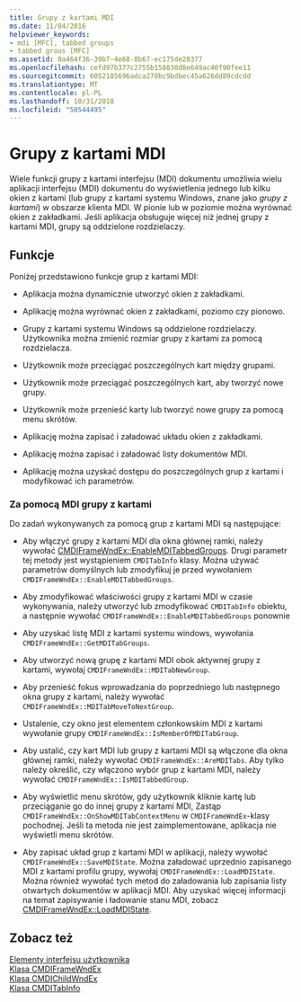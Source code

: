 ```yaml
---
title: Grupy z kartami MDI
ms.date: 11/04/2016
helpviewer_keywords:
- mdi [MFC], tabbed groups
- tabbed grous [MFC]
ms.assetid: 0a464f36-39b7-4e68-8b67-ec175de28377
ms.openlocfilehash: cefd97b377c2755b158830d8e649ac40f90fee11
ms.sourcegitcommit: 6052185696adca270bc9bdbec45a626dd89cdcdd
ms.translationtype: MT
ms.contentlocale: pl-PL
ms.lasthandoff: 10/31/2018
ms.locfileid: "50544495"
---
```

# <a name="mdi-tabbed-groups"></a>Grupy z kartami MDI

Wiele funkcji grupy z kartami interfejsu (MDI) dokumentu umożliwia wielu aplikacji interfejsu (MDI) dokumentu do wyświetlenia jednego lub kilku okien z kartami (lub grupy z kartami systemu Windows, znane jako *grupy z kartami*) w obszarze klienta MDI. W pionie lub w poziomie można wyrównać okien z zakładkami. Jeśli aplikacja obsługuje więcej niż jednej grupy z kartami MDI, grupy są oddzielone rozdzielaczy.

## <a name="features"></a>Funkcje

Poniżej przedstawiono funkcje grup z kartami MDI:

- Aplikacja można dynamicznie utworzyć okien z zakładkami.

- Aplikację można wyrównać okien z zakładkami, poziomo czy pionowo.

- Grupy z kartami systemu Windows są oddzielone rozdzielaczy. Użytkownika można zmienić rozmiar grupy z kartami za pomocą rozdzielacza.

- Użytkownik może przeciągać poszczególnych kart między grupami.

- Użytkownik może przeciągać poszczególnych kart, aby tworzyć nowe grupy.

- Użytkownik może przenieść karty lub tworzyć nowe grupy za pomocą menu skrótów.

- Aplikację można zapisać i załadować układu okien z zakładkami.

- Aplikację można zapisać i załadować listy dokumentów MDI.

- Aplikację można uzyskać dostępu do poszczególnych grup z kartami i modyfikować ich parametrów.

### <a name="using-mdi-tabbed-groups"></a>Za pomocą MDI grupy z kartami

Do zadań wykonywanych za pomocą grup z kartami MDI są następujące:

- Aby włączyć grupy z kartami MDI dla okna głównej ramki, należy wywołać [CMDIFrameWndEx::EnableMDITabbedGroups](../mfc/reference/cmdiframewndex-class.md#enablemditabbedgroups). Drugi parametr tej metody jest wystąpieniem `CMDITabInfo` klasy. Można używać parametrów domyślnych lub zmodyfikuj je przed wywołaniem `CMDIFrameWndEx::EnableMDITabbedGroups`.

- Aby zmodyfikować właściwości grupy z kartami MDI w czasie wykonywania, należy utworzyć lub zmodyfikować `CMDITabInfo` obiektu, a następnie wywołać `CMDIFrameWndEx::EnableMDITabbedGroups` ponownie

- Aby uzyskać listę MDI z kartami systemu windows, wywołania `CMDIFrameWndEx::GetMDITabGroups`.

- Aby utworzyć nową grupę z kartami MDI obok aktywnej grupy z kartami, wywołaj `CMDIFrameWndEx::MDITabNewGroup`.

- Aby przenieść fokus wprowadzania do poprzedniego lub następnego okna grupy z kartami, należy wywołać `CMDIFrameWndEx::MDITabMoveToNextGroup`.

- Ustalenie, czy okno jest elementem członkowskim MDI z kartami wywołanie grupy `CMDIFrameWndEx::IsMemberOfMDITabGroup`.

- Aby ustalić, czy kart MDI lub grupy z kartami MDI są włączone dla okna głównej ramki, należy wywołać `CMDIFrameWndEx::AreMDITabs`. Aby tylko należy określić, czy włączono wybór grup z kartami MDI, należy wywołać `CMDIFrameWndEx::IsMDITabbedGroup`.

- Aby wyświetlić menu skrótów, gdy użytkownik kliknie kartę lub przeciąganie go do innej grupy z kartami MDI, Zastąp `CMDIFrameWndEx::OnShowMDITabContextMenu` w `CMDIFrameWndEx`-klasy pochodnej. Jeśli ta metoda nie jest zaimplementowane, aplikacja nie wyświetli menu skrótów.

- Aby zapisać układ grup z kartami MDI w aplikacji, należy wywołać `CMDIFrameWndEx::SaveMDIState`. Można załadować uprzednio zapisanego MDI z kartami profilu grupy, wywołaj `CMDIFrameWndEx::LoadMDIState`. Można również wywołać tych metod do załadowania lub zapisania listy otwartych dokumentów w aplikacji MDI. Aby uzyskać więcej informacji na temat zapisywanie i ładowanie stanu MDI, zobacz [CMDIFrameWndEx::LoadMDIState](../mfc/reference/cmdiframewndex-class.md#loadmdistate).

## <a name="see-also"></a>Zobacz też

[Elementy interfejsu użytkownika](../mfc/user-interface-elements-mfc.md)<br/>
[Klasa CMDIFrameWndEx](../mfc/reference/cmdiframewndex-class.md)<br/>
[Klasa CMDIChildWndEx](../mfc/reference/cmdichildwndex-class.md)<br/>
[Klasa CMDITabInfo](../mfc/reference/cmditabinfo-class.md)
